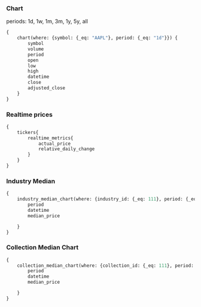 ### Chart

periods: 1d, 1w, 1m, 3m, 1y, 5y, all

```GraphQL
{
    chart(where: {symbol: {_eq: "AAPL"}, period: {_eq: "1d"}}) {
        symbol
        volume
        period
        open
        low
        high
        datetime
        close
        adjusted_close
    }
}
```

### Realtime prices

```graphql
{
    tickers{
        realtime_metrics{
            actual_price
            relative_daily_change
        }
    }
}
```

### Industry Median

```graphql
{
    industry_median_chart(where: {industry_id: {_eq: 111}, period: {_eq: "1d"}}, order_by: {datetime: asc}){
        period
        datetime
        median_price

    }
}
```

### Collection Median Chart

```graphql
{
    collection_median_chart(where: {collection_id: {_eq: 111}, period: {_eq: "1d"}}, order_by: {datetime: asc}){
        period
        datetime
        median_price

    }
}
```
